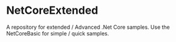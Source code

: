 # NetCoreExtended

A repository for extended / Advanced .Net Core samples. Use the NetCoreBasic for simple / quick samples. 

